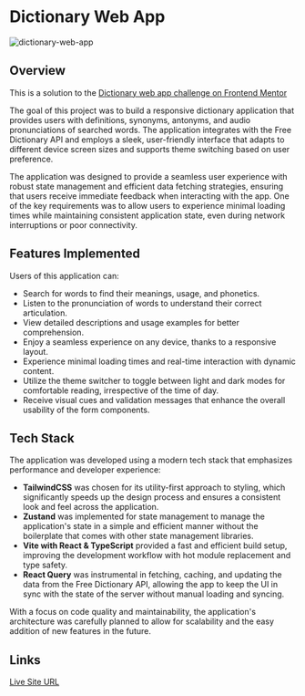 # Dictionary Web App

![dictionary-web-app](https://github.com/davidinoa/dictionary-web-app/assets/31377820/b0215c1d-56e2-46af-8106-555dfa1d8eaa)

## Overview

This is a solution to the [Dictionary web app challenge on Frontend Mentor](https://www.frontendmentor.io/challenges/dictionary-web-app-h5wwnyuKFL)

The goal of this project was to build a responsive dictionary application that provides users with definitions, synonyms, antonyms, and audio pronunciations of searched words. The application integrates with the Free Dictionary API and employs a sleek, user-friendly interface that adapts to different device screen sizes and supports theme switching based on user preference.

The application was designed to provide a seamless user experience with robust state management and efficient data fetching strategies, ensuring that users receive immediate feedback when interacting with the app. One of the key requirements was to allow users to experience minimal loading times while maintaining consistent application state, even during network interruptions or poor connectivity.

## Features Implemented

Users of this application can:

- Search for words to find their meanings, usage, and phonetics.
- Listen to the pronunciation of words to understand their correct articulation.
- View detailed descriptions and usage examples for better comprehension.
- Enjoy a seamless experience on any device, thanks to a responsive layout.
- Experience minimal loading times and real-time interaction with dynamic content.
- Utilize the theme switcher to toggle between light and dark modes for comfortable reading, irrespective of the time of day.
- Receive visual cues and validation messages that enhance the overall usability of the form components.

## Tech Stack

The application was developed using a modern tech stack that emphasizes performance and developer experience:

- **TailwindCSS** was chosen for its utility-first approach to styling, which significantly speeds up the design process and ensures a consistent look and feel across the application.
- **Zustand** was implemented for state management to manage the application's state in a simple and efficient manner without the boilerplate that comes with other state management libraries.
- **Vite with React & TypeScript** provided a fast and efficient build setup, improving the development workflow with hot module replacement and type safety.
- **React Query** was instrumental in fetching, caching, and updating the data from the Free Dictionary API, allowing the app to keep the UI in sync with the state of the server without manual loading and syncing.

With a focus on code quality and maintainability, the application's architecture was carefully planned to allow for scalability and the easy addition of new features in the future.

## Links

[Live Site URL](https://dictionary-web-app-neon.vercel.app/)
